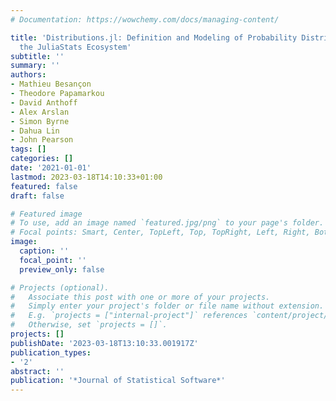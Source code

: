 ```yaml
---
# Documentation: https://wowchemy.com/docs/managing-content/

title: 'Distributions.jl: Definition and Modeling of Probability Distributions in
  the JuliaStats Ecosystem'
subtitle: ''
summary: ''
authors:
- Mathieu Besançon
- Theodore Papamarkou
- David Anthoff
- Alex Arslan
- Simon Byrne
- Dahua Lin
- John Pearson
tags: []
categories: []
date: '2021-01-01'
lastmod: 2023-03-18T14:10:33+01:00
featured: false
draft: false

# Featured image
# To use, add an image named `featured.jpg/png` to your page's folder.
# Focal points: Smart, Center, TopLeft, Top, TopRight, Left, Right, BottomLeft, Bottom, BottomRight.
image:
  caption: ''
  focal_point: ''
  preview_only: false

# Projects (optional).
#   Associate this post with one or more of your projects.
#   Simply enter your project's folder or file name without extension.
#   E.g. `projects = ["internal-project"]` references `content/project/deep-learning/index.md`.
#   Otherwise, set `projects = []`.
projects: []
publishDate: '2023-03-18T13:10:33.001917Z'
publication_types:
- '2'
abstract: ''
publication: '*Journal of Statistical Software*'
---
```

